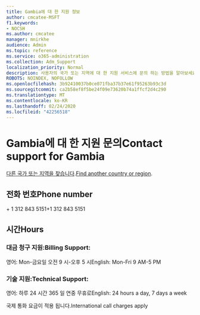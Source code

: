 ```yaml
---
title: Gambia에 대 한 지원 정보
author: cmcatee-MSFT
f1.keywords:
- NOCSH
ms.author: cmcatee
manager: mnirkhe
audience: Admin
ms.topic: reference
ms.service: o365-administration
ms.collection: Adm_Support
localization_priority: Normal
description: 사용자의 국가 또는 지역에 대 한 지원 서비스에 문의 하는 방법을 알아보세요.
ROBOTS: NOINDEX, NOFOLLOW
ms.openlocfilehash: 3b92410037b0ce071fba37b37e61f95263b93c3d
ms.sourcegitcommit: ca2b58ef8f5be24f09e73620b74a1ffcf2d4c290
ms.translationtype: MT
ms.contentlocale: ko-KR
ms.lasthandoff: 02/24/2020
ms.locfileid: "42256518"
---
```

# <a name="contact-support-for-gambia"></a><span data-ttu-id="2ea14-103">Gambia에 대 한 지원 문의</span><span class="sxs-lookup"><span data-stu-id="2ea14-103">Contact support for Gambia</span></span>

<span data-ttu-id="2ea14-104">[다른 국가 또는 지역을 찾습니다](../contact-support-for-business-products.md).</span><span class="sxs-lookup"><span data-stu-id="2ea14-104">[Find another country or region](../contact-support-for-business-products.md).</span></span>

## <a name="phone-number"></a><span data-ttu-id="2ea14-105">전화 번호</span><span class="sxs-lookup"><span data-stu-id="2ea14-105">Phone number</span></span>
<span data-ttu-id="2ea14-106">+ 1 312 843 5151</span><span class="sxs-lookup"><span data-stu-id="2ea14-106">+1 312 843 5151</span></span>

## <a name="hours"></a><span data-ttu-id="2ea14-107">시간</span><span class="sxs-lookup"><span data-stu-id="2ea14-107">Hours</span></span>
### <a name="billing-support"></a><span data-ttu-id="2ea14-108">대금 청구 지원:</span><span class="sxs-lookup"><span data-stu-id="2ea14-108">Billing Support:</span></span>

<span data-ttu-id="2ea14-109">영어: Mon-금요일 오전 9 시-오후 5 시</span><span class="sxs-lookup"><span data-stu-id="2ea14-109">English: Mon-Fri 9 AM-5 PM</span></span>

### <a name="technical-support"></a><span data-ttu-id="2ea14-110">기술 지원:</span><span class="sxs-lookup"><span data-stu-id="2ea14-110">Technical Support:</span></span>

<span data-ttu-id="2ea14-111">영어: 하루 24 시간 365 일 연중 무휴로</span><span class="sxs-lookup"><span data-stu-id="2ea14-111">English: 24 hours a day, 7 days a week</span></span>

<span data-ttu-id="2ea14-112">국제 통화 요금이 적용 됩니다.</span><span class="sxs-lookup"><span data-stu-id="2ea14-112">International call charges apply</span></span>
